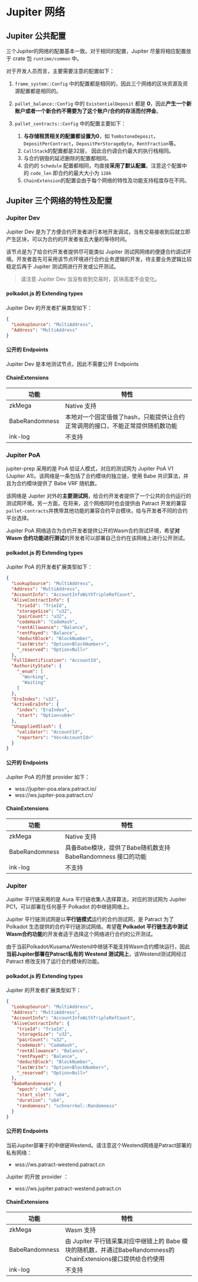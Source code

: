 # Jupiter 网络

## Jupiter 公共配置

三个Jupiter的网络的配置基本一致。对于相同的配置，Jupiter 尽量将相应配置放于 crate 包 `runtime/common` 中。

对于开发人员而言，主要需要注意的配置如下：

1. `frame_system::Config` 中的配置都是相同的，因此三个网络的区块资源及资源配置都是相同的。
2. `pallet_balance::Config` 中的 `ExistentialDeposit` 都是 **0**，因此**产生一个新账户或者一个新合约不需要为了这个账户/合约的存活而付押金**。
3. `pallet_contracts::Config` 中的配置主要如下：

    1. **与存储租赁相关的配置都设置为0**，如 `TombstoneDeposit`，`DepositPerContract`，`DepositPerStorageByte`，`RentFraction`等。
    2. `CallStack`的配置都是32层， 因此合约调合约最大的执行栈相同。
    3. 与合约销毁的延迟删除的配置都相同。
    4. 合约的 `Schedule` 配置都相同，均直接**采用了默认配置**。注意这个配置中的 `code_len` 即合约的最大大小为 `128k`
    5. `ChainExtension`的配置会由于每个网络的特性及功能支持程度存在不同。

## Jupiter 三个网络的特性及配置
### Jupiter Dev

Jupiter Dev 是为了方便合约开发者进行本地开发调试，当有交易接收到后就立即产生区块，可以为合约的开发者省去大量的等待时间。

该节点是为了给合约开发者提供尽可能类似 Jupiter 测试网网络的便捷合约调试环境。开发者首先可采用该节点环境进行合约业务逻辑的开发，待主要业务逻辑比较稳定后再于 Jupiter 测试网进行开发或公开测试。

> 请注意 Jupiter Dev 当没有收到交易时，区块高度不会变化。

#### polkadot.js 的 Extending types

Jupiter Dev 的开发者扩展类型如下：

```json
{
  "LookupSource": "MultiAddress",
  "Address": "MultiAddress"
}
```

#### 公开的 Endpoints

Jupiter Dev 是本地测试节点，因此不需要公开 Endpoints

#### ChainExtensions

| 功能           | 特性                                                         |
| -------------- | ------------------------------------------------------------ |
| zkMega         | Native 支持                                                  |
| BabeRandomness | 本地对一个固定值做了hash，只能提供让合约正常调用的接口，不能正常提供随机数功能 |
| ink-log        | 不支持                                                       |

### Jupiter PoA

jupiter-prep 采用的是 PoA 验证人模式，对应的测试网为 Jupiter PoA V1 (Jupiter A1)。该网络是一条包括了合约模块的独立链，使用 Babe 共识算法，并且为合约模块提供了 Babe VRF 随机数。

该网络是 Jupiter 对外的**主要测试网**，给合约开发者提供了一个公共的合约运行的测试网环境。另一方面，在将来，这个网络同时也会提供由 Patract 开发的兼容 `pallet-contracts`并携带其他功能的兼容合约平台模块，给与开发者不同的合约平台选择。

Jupiter PoA 网络适合为合约开发者提供公开的Wasm合约测试环境，希望**对 Wasm 合约功能进行测试**的开发者可以部署自己合约在该网络上进行公开测试。

#### polkadot.js 的 Extending types

Jupiter PoA 的开发者扩展类型如下：

```json
{
  "LookupSource": "MultiAddress",
  "Address": "MultiAddress",
  "AccountInfo": "AccountInfoWithTripleRefCount",
  "AliveContractInfo": {
    "trieId": "TrieId",
    "storageSize": "u32",
    "pairCount": "u32",
    "codeHash": "CodeHash",
    "rentAllowance": "Balance",
    "rentPayed": "Balance",
    "deductBlock": "BlockNumber",
    "lastWrite": "Option<BlockNumber>",
    "_reserved": "Option<Null>"
  },
  "FullIdentification": "AccountId",
  "AuthorityState": {
    "_enum": [
      "Working",
      "Waiting"
    ]
  },
  "EraIndex": "u32",
  "ActiveEraInfo": {
    "index": "EraIndex",
    "start": "Option<u64>"
  },
  "UnappliedSlash": {
    "validator": "AccountId",
    "reporters": "Vec<AccountId>"
  }
}
```

#### 公开的 Endpoints

Jupiter PoA 的开放 provider 如下：

- wss://jupiter-poa.elara.patract.io/
- wss://ws.jupiter-poa.patract.cn/

#### ChainExtensions

| 功能           | 特性                                                         |
| -------------- | ------------------------------------------------------------ |
| zkMega         | Native 支持                                                  |
| BabeRandomness | 具备Babe模块，提供了Babe随机数支持 BabeRandomness 接口的功能 |
| ink-log        | 不支持                                                       |

### Jupiter

Jupiter 平行链采用的是 Aura 平行链收集人选择算法，对应的测试网为 Jupiter PC1，可以部署在任何基于 Polkadot 的中继链网络上。

Jupiter 平行链测试网是以**平行链模式**运行的合约测试网，是 Patract 为了 Polkadot 生态提供的合约平行链测试网络。希望**在 Polkadot 平行链生态中测试Wasm合约功能**的开发者适于选择这个网络进行合约的公开测试。

由于当前Polkadot/Kusama/Westend中继链不能支持Wasm合约模块运行，因此**当前Jupiter部署在Patract私有的 Westend 测试网上**，该Westend测试网经过 Patract 修改支持了运行合约模块的功能。

#### polkadot.js 的 Extending types

Jupiter 的开发者扩展类型如下：

```json
{
  "LookupSource": "MultiAddress",
  "Address": "MultiAddress",
  "AccountInfo": "AccountInfoWithTripleRefCount",
  "AliveContractInfo": {
    "trieId": "TrieId",
    "storageSize": "u32",
    "pairCount": "u32",
    "codeHash": "CodeHash",
    "rentAllowance": "Balance",
    "rentPayed": "Balance",
    "deductBlock": "BlockNumber",
    "lastWrite": "Option<BlockNumber>",
    "_reserved": "Option<Null>"
  },
  "BabeRandomness": {
    "epoch": "u64",
    "start_slot": "u64",
    "duration": "u64",
    "randomness": "schnorrkel::Randomness"
  }
}
```

#### 公开的 Endpoints

当前Jupiter部署于的中继链Westend。请注意这个Westend网络是Patract部署的私有网络：

* wss://ws.patract-westend.patract.cn

Jupiter 的开放 provider ：

- wss://ws.jupiter.patract-westend.patract.cn

#### ChainExtensions

| 功能           | 特性                                                         |
| -------------- | ------------------------------------------------------------ |
| zkMega         | Wasm 支持                                                    |
| BabeRandomness | 由 Jupiter 平行链采集对应中继链上的 Babe 模块的随机数，并通过BabeRandomness的ChainExtensions接口提供给合约使用 |
| ink-log        | 不支持                                                       |

### 


